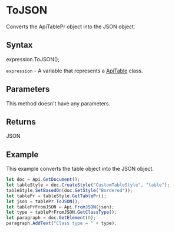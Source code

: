 # ToJSON

Converts the ApiTablePr object into the JSON object.

## Syntax

expression.ToJSON();

`expression` - A variable that represents a [ApiTable](../ApiTable.md) class.

## Parameters

This method doesn't have any parameters.

## Returns

JSON

## Example

This example converts the table object into the JSON object.

```javascript
let doc = Api.GetDocument();
let tableStyle = doc.CreateStyle("CustomTableStyle", "table");
tableStyle.SetBasedOn(doc.GetStyle("Bordered"));
let tablePr = tableStyle.GetTablePr();
let json = tablePr.ToJSON();
let tablePrFromJSON = Api.FromJSON(json);
let type = tablePrFromJSON.GetClassType();
let paragraph = doc.GetElement(0);
paragraph.AddText("Class type = " + type);
```
